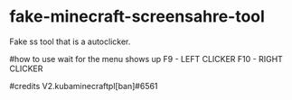 # fake-minecraft-screensahre-tool
Fake ss tool that is a autoclicker.

#how to use
wait for the menu shows up
F9 - LEFT CLICKER
F10 - RIGHT CLICKER

#credits
V2.kubaminecraftpl[ban]#6561
